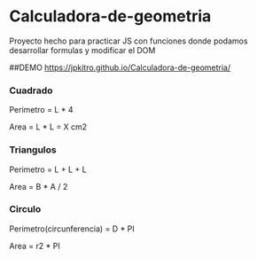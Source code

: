 # Calculadora-de-geometria
Proyecto hecho para practicar JS con funciones donde podamos desarrollar formulas y modificar el DOM

##DEMO
https://jpkitro.github.io/Calculadora-de-geometria/

### Cuadrado

Perimetro = L * 4

Area = L * L = X cm2

### Triangulos

Perimetro = L + L + L

Area = B * A / 2

### Circulo

Perimetro(circunferencia) = D * PI

Area = r2 * PI
